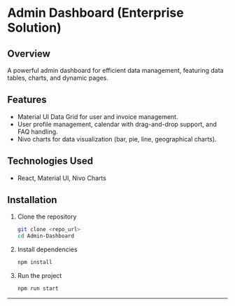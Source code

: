 # Admin Dashboard (Enterprise Solution)

## Overview
A powerful admin dashboard for efficient data management, featuring data tables, charts, and dynamic pages.

## Features
- Material UI Data Grid for user and invoice management.
- User profile management, calendar with drag-and-drop support, and FAQ handling.
- Nivo charts for data visualization (bar, pie, line, geographical charts).

## Technologies Used
- React, Material UI, Nivo Charts

## Installation
1. Clone the repository
   ```sh
   git clone <repo_url>
   cd Admin-Dashboard
   ```
2. Install dependencies
   ```sh
   npm install
   ```
3. Run the project
   ```sh
   npm run start


   ```


---

